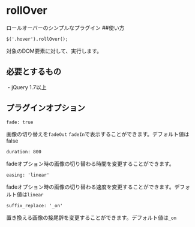 # rollOver
ロールオーバーのシンプルなプラグイン
##使い方

```$('.hover').rollOver(); ```

対象のDOM要素に対して、実行します。
## 必要とするもの
・jQuery 1.7以上
## プラグインオプション
```fade: true ```

画像の切り替えを`fadeOut` `fadeIn`で表示することができます。デフォルト値はfalse

```duration: 800 ```

fadeオプション時の画像の切り替わる時間を変更することができます。

```easing: 'linear' ```

fadeオプション時の画像の切り替わる速度を変更することができます。デフォルト値は`linear`

```suffix_replace: '_on'```

置き換える画像の接尾辞を変更することができます。デフォルト値は`_on`
